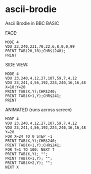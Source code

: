 ascii-brodie
============

Ascii Brodie in BBC BASIC

FACE:

    MODE 4
    VDU 23,240,231,70,22,6,8,0,0,99
    PRINT TAB(20,10);CHR$(240);
    PRINT


SIDE VIEW:

    MODE 4
    VDU 23,240,4,12,27,107,59,7,4,12
    VDU 23,241,4,56,192,224,240,16,16,48
    X=10:Y=20
    PRINT TAB(X,Y);CHR$240;
    PRINT TAB(X+1,Y);CHR$241;
    PRINT
    
ANIMATED (runs across screen)

    MODE 4
    VDU 23,240,4,12,27,107,59,7,4,12
    VDU 23,241,4,56,192,224,240,16,16,48
    Y=20
    FOR X=24 TO 0 STEP -1
    PRINT TAB(X,Y);CHR$240;
    PRINT TAB(X+1,Y);CHR$241;
    FOR T=1 TO 100: NEXT T
    PRINT TAB(X,Y); "";
    PRINT TAB(X+1,Y); "";
    PRINT TAB(X+2,Y); "";
    NEXT X


